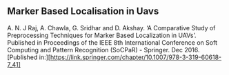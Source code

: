 ## Marker Based Localisation in Uavs

A. N. J Raj, A. Chawla, G. Sridhar and D. Akshay. ‘A Comparative Study of Preprocessing Techniques for Marker Based Localization in UAVs’. Published in Proceedings of the IEEE 8th International Conference on Soft Computing and Pattern Recognition (SoCPaR) - Springer. Dec 2016.
[Published in:][https://link.springer.com/chapter/10.1007/978-3-319-60618-7_41]
